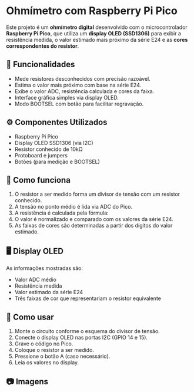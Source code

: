 # Ohmímetro com Raspberry Pi Pico

Este projeto é um **ohmímetro digital** desenvolvido com o microcontrolador **Raspberry Pi Pico**, que utiliza um **display OLED (SSD1306)** para exibir a resistência medida, o valor estimado mais próximo da série E24 e as **cores correspondentes do resistor**.

## 🧪 Funcionalidades

- Mede resistores desconhecidos com precisão razoável.
- Estima o valor mais próximo com base na série E24.
- Exibe o valor ADC, resistência calculada e cores da faixa.
- Interface gráfica simples via display OLED.
- Modo BOOTSEL com botão para facilitar regravação.

## ⚙️ Componentes Utilizados

- Raspberry Pi Pico
- Display OLED SSD1306 (via I2C)
- Resistor conhecido de 10kΩ
- Protoboard e jumpers
- Botões (para medição e BOOTSEL)

## 📐 Como funciona

1. O resistor a ser medido forma um divisor de tensão com um resistor conhecido.
2. A tensão no ponto médio é lida via ADC do Pico.
3. A resistência é calculada pela fórmula:
4. O valor é normalizado e comparado com os valores da série E24.
5. As faixas de cores são determinadas a partir dos dígitos do valor estimado.

## 🖥️ Display OLED

As informações mostradas são:

- Valor ADC médio
- Resistência medida
- Valor estimado da série E24
- Três faixas de cor que representariam o resistor equivalente

## 🚀 Como usar

1. Monte o circuito conforme o esquema do divisor de tensão.
2. Conecte o display OLED nas portas I2C (GPIO 14 e 15).
3. Grave o código no Pico.
4. Coloque o resistor a ser medido.
5. Pressione o botão A (caso necessário).
6. Leia os valores no display.

## 📷 Imagens 

